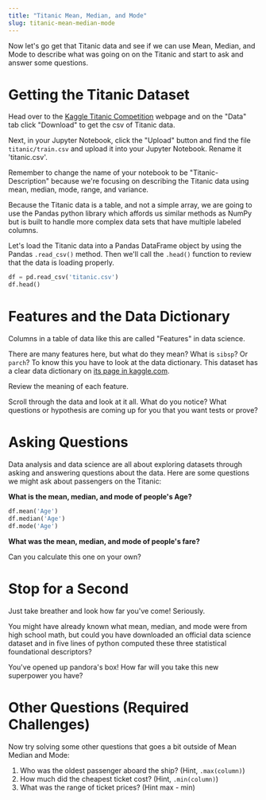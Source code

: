 ```yaml
---
title: "Titanic Mean, Median, and Mode"
slug: titanic-mean-median-mode
---
```


Now let's go get that Titanic data and see if we can use Mean, Median, and Mode to describe what was going on on the Titanic and start to ask and answer some questions.

# Getting the Titanic Dataset

Head over to the [Kaggle Titanic Competition](https://www.kaggle.com/c/titanic/data) webpage and on the "Data" tab click "Download" to get the csv of Titanic data.

Next, in your Jupyter Notebook, click the "Upload" button and find  the file `titanic/train.csv` and upload it into your Jupyter Notebook. Rename it 'titanic.csv'.

Remember to change the name of your notebook to be "Titanic-Description" because we're focusing on describing the Titanic data using mean, median, mode, range, and variance.

Because the Titanic data is a table, and not a simple array, we are going to use the Pandas python library which affords us similar methods as NumPy but is built to handle more complex data sets that have multiple labeled columns.

Let's load the Titanic data into a Pandas DataFrame object by using the Pandas `.read_csv()` method. Then we'll call the `.head()` function to review that the data is loading properly.

```py
df = pd.read_csv('titanic.csv')
df.head()
```

# Features and the Data Dictionary

Columns in a table of data like this are called "Features" in data science.

There are many features here, but what do they mean? What is `sibsp`? Or `parch`? To know this you have to look at the data dictionary. This dataset has a clear data dictionary on [its page in kaggle.com](https://www.kaggle.com/c/titanic/data).

Review the meaning of each feature.

Scroll through the data and look at it all. What do you notice? What questions or hypothesis are coming up for you that you want tests or prove?

# Asking Questions

Data analysis and data science are all about exploring datasets through asking and answering questions about the data. Here are some questions we might ask about passengers on the Titanic:

**What is the mean, median, and mode of people's Age?**

```py
df.mean('Age')
df.median('Age')
df.mode('Age')
```

**What was the mean, median, and mode of people's fare?**

Can you calculate this one on your own?

# Stop for a Second

Just take breather and look how far you've come! Seriously.

You might have already known what mean, median, and mode were from high school math, but could you have downloaded an official data science dataset and in five lines of python computed these three statistical foundational descriptors?

You've opened up pandora's box! How far will you take this new superpower you have?

# Other Questions (Required Challenges)

Now try solving some other questions that goes a bit outside of Mean Median and Mode:

1. Who was the oldest passenger aboard the ship? (Hint, `.max(column)`)
1. How much did the cheapest ticket cost? (Hint, `.min(column)`)
1. What was the range of ticket prices? (Hint max - min)
